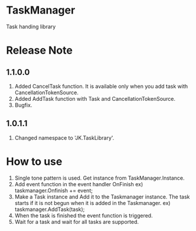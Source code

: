 # TaskManager
 Task handing library
# Release Note
 ## 1.1.0.0
  1. Added CancelTask function. It is available only when you add task with CancellationTokenSource.
  2. Added AddTask function with Task and CancellationTokenSource.
  3. Bugfix.
 ## 1.0.1.1
  1. Changed namespace to 'JK.TaskLibrary'.
# How to use
 1. Single tone pattern is used. Get instance from TaskManager.Instance.
 2. Add event function in the event handler OnFinish
  ex) taskmanager.Onfinish += event;
 3. Make a Task instance and Add it to the Taskmanager instance. The task starts if it is not begun when it is added in the Taskmanager.
  ex) taskmanager.AddTask(task);
 4. When the task is finished the event function is triggered.
 5. Wait for a task and wait for all tasks are supported.
